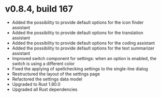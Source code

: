 # v0.8.4, build 167
- Added the possibility to provide default options for the icon finder assistant
- Added the possibility to provide default options for the translation assistant
- Added the possibility to provide default options for the coding assistant
- Added the possibility to provide default options for the text summarizer assistant
- Improved switch component for settings: when an option is enabled, the switch is using a different color
- Fixed the applying of spellchecking settings to the single-line dialog
- Restructured the layout of the settings page 
- Refactored the settings data model
- Upgraded to Rust 1.80.0
- Upgraded all Rust dependencies